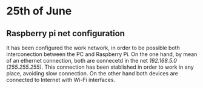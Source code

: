 # 25th of June

## Raspberry pi net configuration
It has been configured the work network, in order to be possible both interconection between the PC and Raspberry Pi. On the one hand, by mean of an ethernet connection, both are connecetd in the net *192.168.5.0 (255.255.255)*. This connection has been stablished in order to work in any place, avoiding slow connection. On the other hand both devices are connected to Internet with Wi-Fi interfaces.

